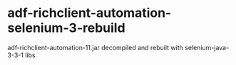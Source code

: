 # adf-richclient-automation-selenium-3-rebuild
adf-richclient-automation-11.jar decompiled and rebuilt with selenium-java-3-3-1 libs
